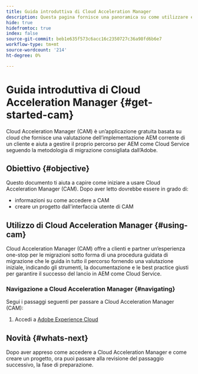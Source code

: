 ```yaml
---
title: Guida introduttiva di Cloud Acceleration Manager
description: Questa pagina fornisce una panoramica su come utilizzare e iniziare a utilizzare Cloud Acceleration Manager.
hide: true
hidefromtoc: true
index: false
source-git-commit: beb1e635f573c6acc16c2350727c36a98fd6b6e7
workflow-type: tm+mt
source-wordcount: '214'
ht-degree: 0%

---
```



# Guida introduttiva di Cloud Acceleration Manager {#get-started-cam}

Cloud Acceleration Manager (CAM) è un’applicazione gratuita basata su cloud che fornisce una valutazione dell’implementazione AEM corrente di un cliente e aiuta a gestire il proprio percorso per AEM come Cloud Service seguendo la metodologia di migrazione consigliata dall’Adobe.

## Obiettivo {#objective}

Questo documento ti aiuta a capire come iniziare a usare Cloud Acceleration Manager (CAM). Dopo aver letto dovrebbe essere in grado di:

* informazioni su come accedere a CAM
* creare un progetto dall&#39;interfaccia utente di CAM

## Utilizzo di Cloud Acceleration Manager {#using-cam}

Cloud Acceleration Manager (CAM) offre a clienti e partner un’esperienza one-stop per le migrazioni sotto forma di una procedura guidata di migrazione che le guida in tutto il percorso fornendo una valutazione iniziale, indicando gli strumenti, la documentazione e le best practice giusti per garantire il successo del lancio in AEM come Cloud Service.

### Navigazione a Cloud Acceleration Manager {#navigating}


Segui i passaggi seguenti per passare a Cloud Acceleration Manager (CAM):

1. Accedi a [Adobe Experience Cloud](https://experience.adobe.com)



## Novità {#whats-next}

Dopo aver appreso come accedere a Cloud Acceleration Manager e come creare un progetto, ora puoi passare alla revisione del passaggio successivo, la fase di preparazione.